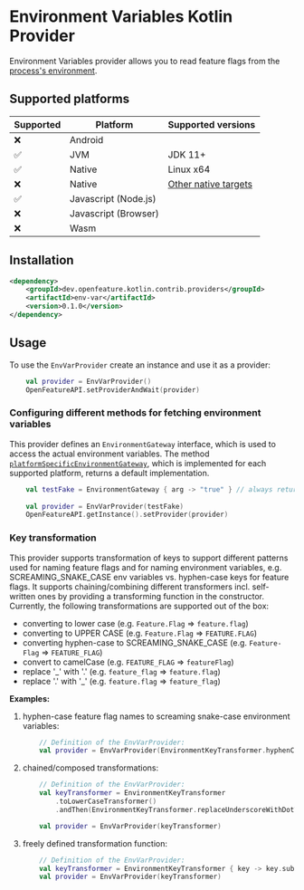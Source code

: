 # Environment Variables Kotlin Provider

Environment Variables provider allows you to read feature flags from the [process's environment](https://en.wikipedia.org/wiki/Environment_variable).

## Supported platforms

| Supported | Platform             | Supported versions                                                             |
|-----------|----------------------|--------------------------------------------------------------------------------|
| ❌         | Android              |                                                                                |
| ✅         | JVM                  | JDK 11+                                                                        |
| ✅         | Native               | Linux x64                                                                      |
| ❌         | Native               | [Other native targets](https://kotlinlang.org/docs/native-target-support.html) |
| ✅         | Javascript (Node.js) |                                                                                |
| ❌         | Javascript (Browser) |                                                                                |
| ❌         | Wasm                 |                                                                                |


## Installation

```xml
<dependency>
    <groupId>dev.openfeature.kotlin.contrib.providers</groupId>
    <artifactId>env-var</artifactId>
    <version>0.1.0</version>
</dependency>
```

## Usage

To use the `EnvVarProvider` create an instance and use it as a provider:

```kotlin
    val provider = EnvVarProvider()
    OpenFeatureAPI.setProviderAndWait(provider)
```

### Configuring different methods for fetching environment variables

This provider defines an `EnvironmentGateway` interface, which is used to access the actual environment variables.
The method [`platformSpecificEnvironmentGateway`][platformSpecificEnvironmentGateway], which is implemented for each supported platform, returns a default implementation.

```kotlin
    val testFake = EnvironmentGateway { arg -> "true" } // always returns true
    
    val provider = EnvVarProvider(testFake)
    OpenFeatureAPI.getInstance().setProvider(provider)
```

### Key transformation

This provider supports transformation of keys to support different patterns used for naming feature flags and for
naming environment variables, e.g. SCREAMING_SNAKE_CASE env variables vs. hyphen-case keys for feature flags.
It supports chaining/combining different transformers incl. self-written ones by providing a transforming function in the constructor.
Currently, the following transformations are supported out of the box:

- converting to lower case (e.g. `Feature.Flag` => `feature.flag`)
- converting to UPPER CASE (e.g. `Feature.Flag` => `FEATURE.FLAG`)
- converting hyphen-case to SCREAMING_SNAKE_CASE (e.g. `Feature-Flag` => `FEATURE_FLAG`)
- convert to camelCase (e.g. `FEATURE_FLAG` => `featureFlag`)
- replace '_' with '.' (e.g. `feature_flag` => `feature.flag`)
- replace '.' with '_' (e.g. `feature.flag` => `feature_flag`)

**Examples:**

1. hyphen-case feature flag names to screaming snake-case environment variables:

   ```kotlin
       // Definition of the EnvVarProvider:
       val provider = EnvVarProvider(EnvironmentKeyTransformer.hyphenCaseToScreamingSnake())
   ```

2. chained/composed transformations:

   ```kotlin
       // Definition of the EnvVarProvider:
       val keyTransformer = EnvironmentKeyTransformer
           .toLowerCaseTransformer()
           .andThen(EnvironmentKeyTransformer.replaceUnderscoreWithDotTransformer())
   
       val provider = EnvVarProvider(keyTransformer)
   ```

3. freely defined transformation function:

   ```kotlin
       // Definition of the EnvVarProvider:   
       val keyTransformer = EnvironmentKeyTransformer { key -> key.substring(1) }
       val provider = EnvVarProvider(keyTransformer)
   ```

<!-- links -->

[platformSpecificEnvironmentGateway]: src/commonMain/kotlin/dev/openfeature/kotlin/contrib/providers/envvar/PlatformSpecificEnvironmentGateway.kt
